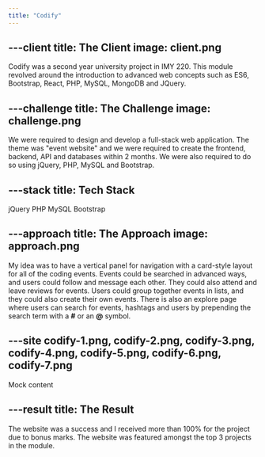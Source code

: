 ```yaml
---
title: "Codify"
---
```


---client
title: The Client
image: client.png
---

Codify was a second year university project in IMY 220. This module revolved around the introduction to advanced web concepts such as ES6, Bootstrap, React, PHP, MySQL, MongoDB and JQuery.

---challenge
title: The Challenge
image: challenge.png
---

We were required to design and develop a full-stack web application. The theme was "event website" and we were required to create the frontend, backend, API and databases within 2 months. We were also required to do so using jQuery, PHP, MySQL and Bootstrap.

---stack
title: Tech Stack
---

jQuery PHP MySQL Bootstrap

---approach
title: The Approach
image: approach.png
---

My idea was to have a vertical panel for navigation with a card-style layout for all of the coding events. Events could be searched in advanced ways, and users could follow and message each other. They could also attend and leave reviews for events. Users could group together events in lists, and they could also create their own events. There is also an explore page where users can search for events, hashtags and users by prepending the search term with a **#** or an **@** symbol.

---site
codify-1.png, codify-2.png, codify-3.png, codify-4.png, codify-5.png, codify-6.png, codify-7.png
---

Mock content

---result
title: The Result
---

The website was a success and I received more than 100% for the project due to bonus marks. The website was featured amongst the top 3 projects in the module.